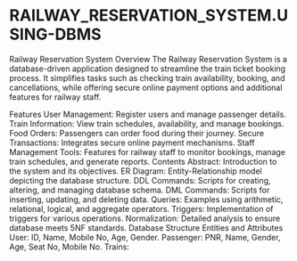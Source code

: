 # RAILWAY_RESERVATION_SYSTEM.USING-DBMS
Railway Reservation System
Overview
The Railway Reservation System is a database-driven application designed to streamline the train ticket booking process. It simplifies tasks such as checking train availability, booking, and cancellations, while offering secure online payment options and additional features for railway staff.

Features
User Management: Register users and manage passenger details.
Train Information: View train schedules, availability, and manage bookings.
Food Orders: Passengers can order food during their journey.
Secure Transactions: Integrates secure online payment mechanisms.
Staff Management Tools: Features for railway staff to monitor bookings, manage train schedules, and generate reports.
Contents
Abstract: Introduction to the system and its objectives.
ER Diagram: Entity-Relationship model depicting the database structure.
DDL Commands: Scripts for creating, altering, and managing database schema.
DML Commands: Scripts for inserting, updating, and deleting data.
Queries: Examples using arithmetic, relational, logical, and aggregate operators.
Triggers: Implementation of triggers for various operations.
Normalization: Detailed analysis to ensure database meets 5NF standards.
Database Structure
Entities and Attributes
User: ID, Name, Mobile No, Age, Gender.
Passenger: PNR, Name, Gender, Age, Seat No, Mobile No.
Trains:
